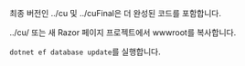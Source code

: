 최종 버전인 ../cu 및 ../cuFinal은 더 완성된 코드를 포함합니다.

../cu/ 또는 새 Razor 페이지 프로젝트에서 wwwroot를 복사합니다.

`dotnet ef database update`를 실행합니다.
